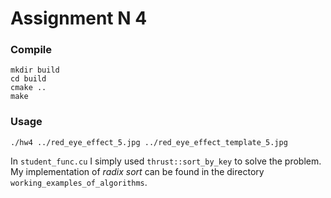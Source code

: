 # Assignment N 4

### Compile
```
mkdir build
cd build
cmake ..
make
```
### Usage
`./hw4 ../red_eye_effect_5.jpg ../red_eye_effect_template_5.jpg`

In `student_func.cu` I simply used `thrust::sort_by_key` to solve the problem. My implementation of *radix sort* can be found in the directory `working_examples_of_algorithms`.